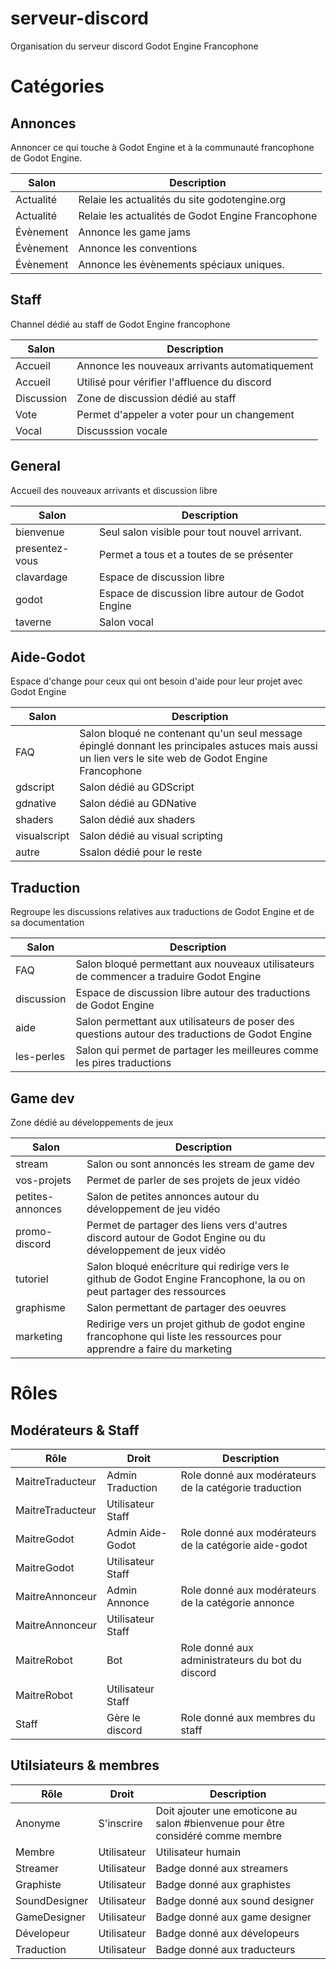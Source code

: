 # serveur-discord
Organisation du serveur discord Godot Engine Francophone

# Catégories

## Annonces
Annoncer ce qui touche à Godot Engine et à la communauté francophone de Godot Engine.

|Salon      |Description|
|-----------|-----------|
|Actualité  |Relaie les actualités du site godotengine.org
|Actualité  |Relaie les actualités de Godot Engine Francophone|
|Évènement  |Annonce les game jams|
|Évènement  |Annonce les conventions|
|Évènement  |Annonce les évènements spéciaux uniques.|

## Staff
Channel dédié au staff de Godot Engine francophone

|Salon      |Description|
|-----------|-----------|
|Accueil    |Annonce les nouveaux arrivants automatiquement|
|Accueil    |Utilisé pour vérifier l'affluence du discord|
|Discussion |Zone de discussion dédié au staff|
|Vote       |Permet d'appeler a voter pour un changement|
|Vocal      |Discusssion vocale|

## General
Accueil des nouveaux arrivants et discussion libre

|Salon      |Description|
|-----------|-----------|
|bienvenue  |Seul salon visible pour tout nouvel arrivant.|
|presentez-vous|Permet a tous et a toutes de se présenter|
|clavardage |Espace de discussion libre|
|godot      |Espace de discussion libre autour de Godot Engine|
|taverne    |Salon vocal|

## Aide-Godot
Espace d'change pour ceux qui ont besoin d'aide pour leur projet avec Godot Engine

|Salon      |Description|
|-----------|-----------|
|FAQ        |Salon bloqué ne contenant qu'un seul message épinglé donnant les principales astuces mais aussi un lien vers le site web de Godot Engine Francophone|
|gdscript   |Salon dédié au GDScript|
|gdnative   |Salon dédié au GDNative|
|shaders    |Salon dédié aux shaders|
|visualscript|Salon dédié au visual scripting|
|autre      |Ssalon dédié pour le reste|

## Traduction
Regroupe les discussions relatives aux traductions de Godot Engine et de sa documentation

|Salon      |Description|
|-----------|-----------|
|FAQ        |Salon bloqué permettant aux nouveaux utilisateurs de commencer a traduire Godot Engine|
|discussion |Espace de discussion libre autour des traductions de Godot Engine|
|aide       |Salon permettant aux utilisateurs de poser des questions autour des traductions de Godot Engine|
|les-perles |Salon qui permet de partager les meilleures comme les pires traductions|

## Game dev
Zone dédié au développements de jeux

|Salon      |Description|
|-----------|-----------|
|stream     |Salon ou sont annoncés les stream de game dev|
|vos-projets|Permet de parler de ses projets de jeux vidéo|
|petites-annonces|Salon de petites annonces autour du développement de jeu vidéo|
|promo-discord|Permet de partager des liens vers d'autres discord autour de Godot Engine ou du développement de jeux vidéo|
|tutoriel   |Salon bloqué enécriture qui redirige vers le github de Godot Engine Francophone, la ou on peut partager des ressources|
|graphisme  |Salon permettant de partager des oeuvres|
|marketing  |Redirige vers un projet github de godot engine francophone qui liste les ressources pour apprendre a faire du marketing|

# Rôles

## Modérateurs & Staff

|Rôle                |Droit               |Description         |
|--------------------|--------------------|--------------------|
|MaitreTraducteur    |Admin Traduction    |Role donné aux modérateurs de la catégorie traduction|
|MaitreTraducteur    |Utilisateur Staff   |                    |
|MaitreGodot         |Admin Aide-Godot    |Role donné aux modérateurs de la catégorie aide-godot|
|MaitreGodot         |Utilisateur Staff   |                    |
|MaitreAnnonceur     |Admin Annonce       |Role donné aux modérateurs de la catégorie annonce|
|MaitreAnnonceur     |Utilisateur Staff   |                    |
|MaitreRobot         |Bot                 |Role donné aux administrateurs du bot du discord|
|MaitreRobot         |Utilisateur Staff   |                    |
|Staff               |Gère le discord     |Role donné aux membres du staff|

## Utilsiateurs & membres

|Rôle                |Droit               |Description         |
|--------------------|--------------------|--------------------|
|Anonyme             |S'inscrire          |Doit ajouter une emoticone au salon #bienvenue pour être considéré comme membre|
|Membre              |Utilisateur         |Utilisateur humain|
|Streamer            |Utilisateur         |Badge donné aux streamers|
|Graphiste           |Utilisateur         |Badge donné aux graphistes|
|SoundDesigner       |Utilisateur         |Badge donné aux sound designer|
|GameDesigner        |Utilisateur         |Badge donné aux game designer|
|Dévelopeur          |Utilisateur         |Badge donné aux dévelopeurs|
|Traduction          |Utilisateur         |Badge donné aux traducteurs|
